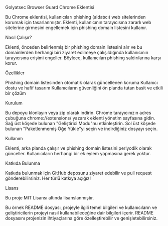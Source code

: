 Golyatsec Browser Guard Chrome Eklentisi

Bu Chrome eklentisi, kullanıcıları phishing (aldatıcı) web sitelerinden korumak için tasarlanmıştır. Eklenti, kullanıcının tarayıcısına zararlı web sitelerine girmesini engellemek için phishing domain listesini kullanır.

Nasıl Çalışır?

Eklenti, önceden belirlenmiş bir phishing domain listesini alır ve bu domainlerden herhangi biri ziyaret edilmeye çalışıldığında kullanıcının tarayıcısına erişimi engeller. Böylece, kullanıcıları phishing saldırılarına karşı korur.

Özellikler

Phishing domain listesinden otomatik olarak güncellenen koruma
Kullanıcı dostu ve hafif tasarım
Kullanıcıların güvenliğini ön planda tutan basit ve etkili bir çözüm

Kurulum

Bu depoyu klonlayın veya zip olarak indirin.
Chrome tarayıcınızın adres çubuğuna chrome://extensions/ yazarak eklenti yönetim sayfasına gidin.
Sağ üst köşede bulunan "Geliştirici Modu"nu etkinleştirin.
Sol üst köşede bulunan "Paketlenmemiş Öğe Yükle"yi seçin ve indirdiğiniz dosyayı seçin.

Kullanım

Eklenti, arka planda çalışır ve phishing domain listesini periyodik olarak günceller. Kullanıcıların herhangi bir ek eylem yapmasına gerek yoktur.

Katkıda Bulunma

Katkıda bulunmak için GitHub deposunu ziyaret edebilir ve pull request gönderebilirsiniz. Her türlü katkıya açığız!

Lisans

Bu proje MIT Lisansı altında lisanslanmıştır.

Bu örnek README dosyası, projeyle ilgili temel bilgileri ve kullanıcıların ve geliştiricilerin projeyi nasıl kullanabileceğine dair bilgileri içerir. README dosyasını projenizin ihtiyaçlarına göre özelleştirebilir ve genişletebilirsiniz.
